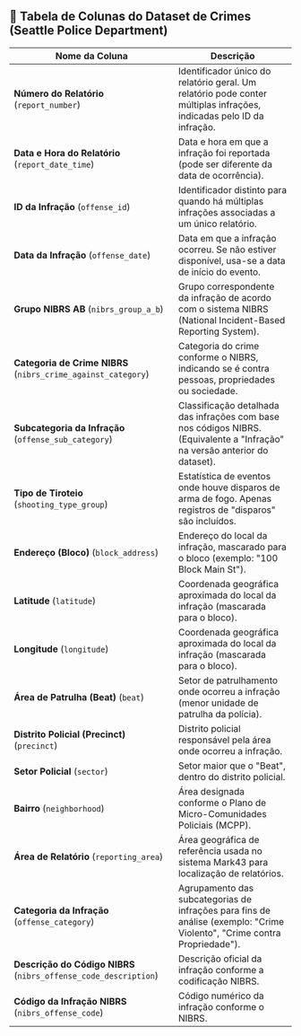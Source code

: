 ## 📌 Tabela de Colunas do Dataset de Crimes (Seattle Police Department)

| **Nome da Coluna**                  | **Descrição** |
|--------------------------------------|--------------|
| **Número do Relatório** (`report_number`) | Identificador único do relatório geral. Um relatório pode conter múltiplas infrações, indicadas pelo ID da infração. |
| **Data e Hora do Relatório** (`report_date_time`) | Data e hora em que a infração foi reportada (pode ser diferente da data de ocorrência). |
| **ID da Infração** (`offense_id`) | Identificador distinto para quando há múltiplas infrações associadas a um único relatório. |
| **Data da Infração** (`offense_date`) | Data em que a infração ocorreu. Se não estiver disponível, usa-se a data de início do evento. |
| **Grupo NIBRS AB** (`nibrs_group_a_b`) | Grupo correspondente da infração de acordo com o sistema NIBRS (National Incident-Based Reporting System). |
| **Categoria de Crime NIBRS** (`nibrs_crime_against_category`) | Categoria do crime conforme o NIBRS, indicando se é contra pessoas, propriedades ou sociedade. |
| **Subcategoria da Infração** (`offense_sub_category`) | Classificação detalhada das infrações com base nos códigos NIBRS. (Equivalente a "Infração" na versão anterior do dataset). |
| **Tipo de Tiroteio** (`shooting_type_group`) | Estatística de eventos onde houve disparos de arma de fogo. Apenas registros de "disparos" são incluídos. |
| **Endereço (Bloco)** (`block_address`) | Endereço do local da infração, mascarado para o bloco (exemplo: "100 Block Main St"). |
| **Latitude** (`latitude`) | Coordenada geográfica aproximada do local da infração (mascarada para o bloco). |
| **Longitude** (`longitude`) | Coordenada geográfica aproximada do local da infração (mascarada para o bloco). |
| **Área de Patrulha (Beat)** (`beat`) | Setor de patrulhamento onde ocorreu a infração (menor unidade de patrulha da polícia). |
| **Distrito Policial (Precinct)** (`precinct`) | Distrito policial responsável pela área onde ocorreu a infração. |
| **Setor Policial** (`sector`) | Setor maior que o "Beat", dentro do distrito policial. |
| **Bairro** (`neighborhood`) | Área designada conforme o Plano de Micro-Comunidades Policiais (MCPP). |
| **Área de Relatório** (`reporting_area`) | Área geográfica de referência usada no sistema Mark43 para localização de relatórios. |
| **Categoria da Infração** (`offense_category`) | Agrupamento das subcategorias de infrações para fins de análise (exemplo: "Crime Violento", "Crime contra Propriedade"). |
| **Descrição do Código NIBRS** (`nibrs_offense_code_description`) | Descrição oficial da infração conforme a codificação NIBRS. |
| **Código da Infração NIBRS** (`nibrs_offense_code`) | Código numérico da infração conforme o NIBRS. |

